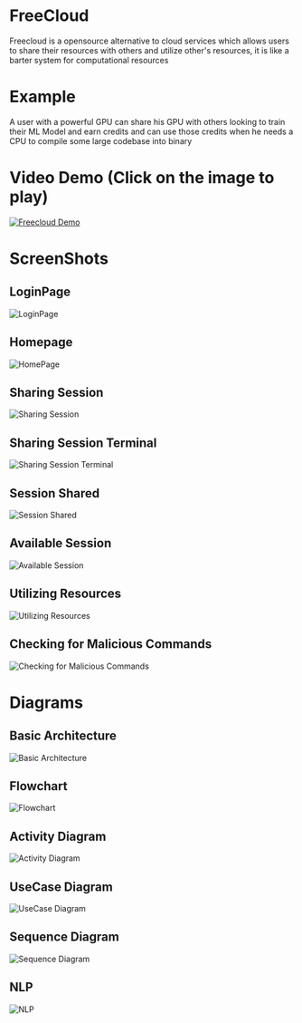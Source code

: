 # FreeCloud
Freecloud is a opensource alternative to cloud services which allows users to share their resources with others and utilize other's resources, it is like a barter system for computational resources

# Example
A user with a powerful GPU can share his GPU with others looking to train their ML Model and earn credits and can use those credits when he needs a CPU to compile some large codebase into binary

# Video Demo (Click on the image to play)
[![Freecloud Demo](/screenshots/utlizing_terminal_1.png)](https://youtu.be/aukB_ukh03s)

# ScreenShots
## LoginPage
![LoginPage](/screenshots/login_page.png)
## Homepage
![HomePage](/screenshots/home_page.png)
## Sharing Session
![Sharing Session](/screenshots/session_share.png)
## Sharing Session Terminal
![Sharing Session Terminal](/screenshots/share_termial.png)
## Session Shared
![Session Shared](/screenshots/session_shared.png)
## Available Session
![Available Session](/screenshots/available_session.png)
## Utilizing Resources
![Utilizing Resources](/screenshots/utlizing_terminal_1.png)
## Checking for Malicious Commands
![Checking for Malicious Commands](/screenshots/nlp_output.png)

# Diagrams
## Basic Architecture
![Basic Architecture](/diagrams/cc.png)
## Flowchart
![Flowchart](/diagrams/cc.png)
## Activity Diagram
![Activity Diagram](/diagrams/activity.png)
## UseCase Diagram
![UseCase Diagram](/diagrams/usecase.png)
## Sequence Diagram
![Sequence Diagram](/diagrams/sequence.png)
## NLP
![NLP](/diagrams/NLP.png)

